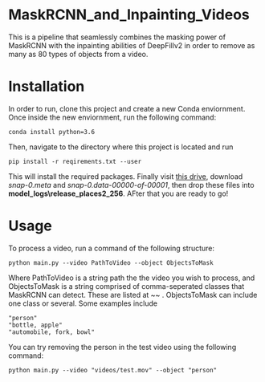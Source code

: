 # MaskRCNN_and_Inpainting_Videos
This is a pipeline that seamlessly combines the masking power of MaskRCNN with the inpainting abilities of DeepFillv2 in order to remove as many as 80 types of objects from a video. 
# Installation
In order to run, clone this project and create a new Conda enviornment. Once inside the new enviornment, run the following command:
```
conda install python=3.6
```
Then, navigate to the directory where this project is located and run
```
pip install -r reqirements.txt --user
```
This will install the required packages. Finally visit [this drive](https://drive.google.com/drive/folders/1y7Irxm3HSHGvp546hZdAZwuNmhLUVcjO), download *snap-0.meta* and *snap-0.data-00000-of-00001*, then drop these files into **model_logs\release_places2_256**.
AFter that you are ready to go!
# Usage
To process a video, run a command of the following structure:
```
python main.py --video PathToVideo --object ObjectsToMask
```
Where PathToVideo is a string path the the video you wish to process, and ObjectsToMask is a string comprised of comma-seperated classes that MaskRCNN can detect. These are listed at ~~ . ObjectsToMask can include one class or several. Some examples include
```
"person"
"bottle, apple"
"automobile, fork, bowl"
```
You can try removing the person in the test video using the following command:
```
python main.py --video "videos/test.mov" --object "person"
```

